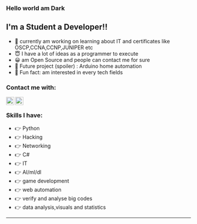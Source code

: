 ### Hello world am Dark 


## I'm a Student a Developer!!

- 🔭 currently am working on learning about IT and certificates like OSCP,CCNA,CCNP,JUNIPER etc
- 😇 I have a lot of ideas as a programmer to execute 
- 😀 am Open Source and people can contact me for sure
- 🥰 Future project (spoiler) : Arduino home automation 
- 🤘 Fun fact: am interested in every tech fields

### Contact me with:

[<img align="left" alt="Discord" width="22px" src="https://www.freepnglogos.com/uploads/discord-logo-png/discord-logo-logodownload-download-logotipos-1.png" />][discord]
[<img align="left" alt="Instagram" width="22px" src="https://assets.stickpng.com/images/580b57fcd9996e24bc43c521.png"/>][instagram]


</br>



### Skills I have:
- 👉 Python
- 👉 Hacking
- 👉 Networking
- 👉 C#
- 👉 IT
- 👉 AI/ml/dl
- 👉 game development
- 👉 web automation 
- 👉 verify and analyse big codes
- 👉 data analysis,visuals and statistics
---






[discord]: https://discord.gg/ZjmgrecfpA 
[instagram]: https://www.instagram.com/Dark_os/
